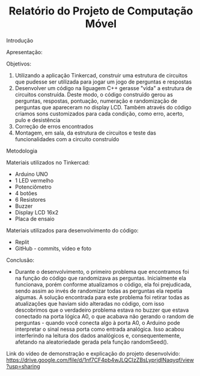 <h1 align="center"> Relatório do Projeto de Computação Móvel </h1

Introdução

Apresentação:


Objetivos:
1) Utilizando a aplicação Tinkercad, construir uma estrutura de circuitos que pudesse ser utilizada para jogar um jogo de perguntas e respostas
2) Desenvolver um código na liguagem C++ gerasse "vida" a estrutura de circuitos construída. Deste modo, o código construído gerou as perguntas, respostas, pontuação, numeração e randomização de perguntas que apareceram no display LCD. Também através do código criamos sons customizados para cada condição, como erro, acerto, pulo e desistência
3) Correção de erros encontrados
4) Montagem, em sala, da estrutura de circuitos e teste das funcionalidades com a circuito construído

Metodologia

Materiais utilizados no Tinkercad:
- Arduino UNO
- 1 LED vermelho
- Potenciômetro
- 4 botões 
- 6 Resistores
- Buzzer
- Display LCD 16x2
- Placa de ensaio
  
Materiais utilizados para desenvolvimento do código:
- Replit
- GitHub - commits, vídeo e foto

Conclusão:
- Durante o desenvolvimento, o primeiro problema que encontramos foi na função do código que randomizava as perguntas. Inicialmente ela funcionava, porém conforme atualizamos o código, ela foi prejudicada, sendo assim ao invés de randomizar todas as perguntas ela repetia algumas. A solução encontrada para este problema foi retirar todas as atualizações que haviam sido alteradas no código, com isso descobrimos que o verdadeiro problema estava no buzzer que estava conectado na porta lógica A0, o que acabava não gerando o random de perguntas - quando você conecta algo à porta A0, o Arduino pode interpretar o sinal nessa porta como entrada analógica. Isso acabou interferindo na leitura dos dados analógicos e, consequentemente, afetando na aleatoriedade gerada pela função randomSeed().

Link do vídeo de demonstração e explicação do projeto desenvolvido: https://drive.google.com/file/d/1nf7CF4pb4wJLQCIzZBsLyprjdINaqyqf/view?usp=sharing
